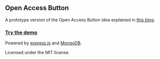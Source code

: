 ## Open Access Button

A prototype version of the Open Access Button idea explained in [this blog](http://oabutton.wordpress.com/2013/07/06/our-project-short-version/).

### [Try the demo](http://oabutton.herokuapp.com/)

Powered by [express.js](http://expressjs.com) and [MongoDB](http://www.mongodb.org).

Licensed under the MIT license.
